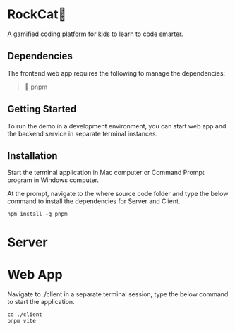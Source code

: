 # RockCat:rocket:

A gamified coding platform for kids to learn to code smarter.

## Dependencies

The frontend web app requires the following to manage the dependencies:

> :star2: pnpm

## Getting Started

To run the demo in a development environment, you can start web app and the backend service in separate terminal instances.

## Installation

Start the terminal application in Mac computer or Command Prompt program in Windows computer.

At the prompt, navigate to the where source code folder and type the below command to install the dependencies for Server and Client.

    npm install -g pnpm

# Server

# Web App

Navigate to ./client in a separate terminal session, type the below command to start the application.

    cd ./client
    pnpm vite
